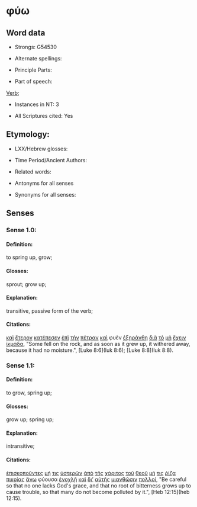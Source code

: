 # φύω

<!-- Status: S2=NeedsFinalCheck -->
<!-- Lexica used for edits: BDAG, FFM, LN, A-S -->

## Word data

* Strongs: G54530

* Alternate spellings:

* Principle Parts: 

* Part of speech: 

[Verb](http://ugg.readthedocs.io/en/latest/verb.html); 

* Instances in NT: 3

* All Scriptures cited: Yes

## Etymology: 

* LXX/Hebrew glosses: 

* Time Period/Ancient Authors: 

* Related words: 

* Antonyms for all senses

* Synonyms for all senses: 

## Senses 

### Sense 1.0:

#### Definition: 

to spring up, grow;

#### Glosses:

sprout; grow up;

#### Explanation:

transitive, passive form of the verb;

#### Citations:

[καὶ](../G25320/01.md) [ἕτερον](../G20870/01.md) [κατέπεσεν](../G26670/01.md) [ἐπὶ](../G19090/01.md) [τὴν](../G35880/01.md) [πέτραν](../G40730/01.md) [καὶ](../G25320/01.md) φυὲν [ἐξηράνθη](../G35830/01.md) [διὰ](../G12230/01.md) [τὸ](../G35880/01.md) [μὴ](../G33610/01.md) [ἔχειν](../G21920/01.md) [ἰκμάδα](../G24290/01.md), "Some fell on the rock, and as soon as it grew up, it withered away, because it had no moisture.", [Luke 8:6](luk 8:6);  [Luke 8:8](luk 8:8). 



### Sense 1.1:

#### Definition: 

to grow, spring up;

#### Glosses:

grow up; spring up;

#### Explanation:

intransitive;

#### Citations:

[ἐπισκοποῦντες](../G19830/01.md) [μή](../G33610/01.md) [τις](../G51000/01.md) [ὑστερῶν](../G53020/01.md) [ἀπὸ](../G05750/01.md) [τῆς](../G35880/01.md) [χάριτος](../G54850/01.md) [τοῦ](../G35880/01.md) [θεοῦ](../G23160/01.md) [μή](../G33610/01.md) [τις](../G51000/01.md) [ῥίζα](../G44910/01.md) [πικρίας](../G40880/01.md) [ἄνω](../G05070/01.md) φύουσα [ἐνοχλῇ](../G17760/01.md) [καὶ](../G25320/01.md) [δι’](../G12230/01.md) [αὐτῆς](../G08460/01.md) [μιανθῶσιν](../G33920/01.md) [πολλοί](../G41830/01.md), "Be careful so that no one lacks God's grace, and that no root of bitterness grows up to cause trouble, so that many do not become polluted by it.", [Heb 12:15](heb 12:15).
